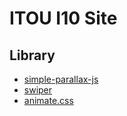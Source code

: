 # ITOU I10 Site

## Library

- [simple-parallax-js](https://simpleparallax.com/)
- [swiper](https://swiperjs.com/)
- [animate.css](https://animate.style/)
